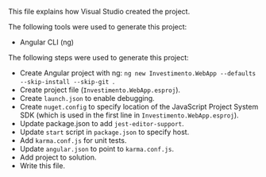 This file explains how Visual Studio created the project.

The following tools were used to generate this project:
- Angular CLI (ng)

The following steps were used to generate this project:
- Create Angular project with ng: `ng new Investimento.WebApp --defaults --skip-install --skip-git `.
- Create project file (`Investimento.WebApp.esproj`).
- Create `launch.json` to enable debugging.
- Create `nuget.config` to specify location of the JavaScript Project System SDK (which is used in the first line in `Investimento.WebApp.esproj`).
- Update package.json to add `jest-editor-support`.
- Update `start` script in `package.json` to specify host.
- Add `karma.conf.js` for unit tests.
- Update `angular.json` to point to `karma.conf.js`.
- Add project to solution.
- Write this file.
